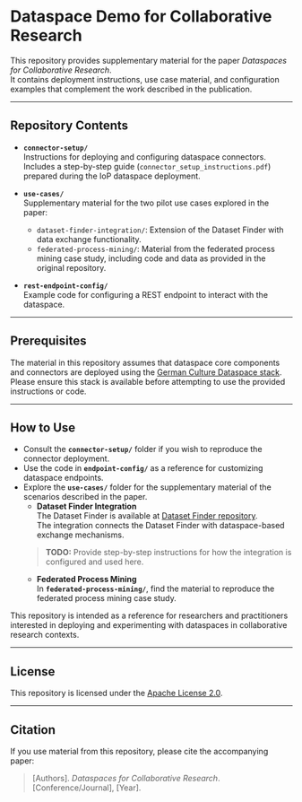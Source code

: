 # Dataspace Demo for Collaborative Research

This repository provides supplementary material for the paper *Dataspaces for Collaborative Research*.  
It contains deployment instructions, use case material, and configuration examples that complement the work described in the publication.

---

## Repository Contents

- **`connector-setup/`**  
  Instructions for deploying and configuring dataspace connectors.  
  Includes a step-by-step guide (`connector_setup_instructions.pdf`) prepared during the IoP dataspace deployment.

- **`use-cases/`**  
  Supplementary material for the two pilot use cases explored in the paper:  
  - `dataset-finder-integration/`: Extension of the Dataset Finder with data exchange functionality.  
  - `federated-process-mining/`: Material from the federated process mining case study, including code and data as provided in the original repository.

- **`rest-endpoint-config/`**  
  Example code for configuring a REST endpoint to interact with the dataspace.

---

## Prerequisites

The material in this repository assumes that dataspace core components and connectors are deployed using the [German Culture Dataspace stack](https://github.com/Fraunhofer-FIT-DSAI/drkultur-edc).  
Please ensure this stack is available before attempting to use the provided instructions or code.

---

## How to Use

- Consult the **`connector-setup/`** folder if you wish to reproduce the connector deployment.
- Use the code in **`endpoint-config/`** as a reference for customizing dataspace endpoints.
- Explore the **`use-cases/`** folder for the supplementary material of the scenarios described in the paper.
  - **Dataset Finder Integration**  
  The Dataset Finder is available at [Dataset Finder repository](https://github.com/dsma-org/dataset-finder).  
  The integration connects the Dataset Finder with dataspace-based exchange mechanisms.
  > **TODO:** Provide step-by-step instructions for how the integration is configured and used here.
  - **Federated Process Mining**  
  In **`federated-process-mining/`**, find the material to reproduce the federated process mining case study.  


This repository is intended as a reference for researchers and practitioners interested in deploying and experimenting with dataspaces in collaborative research contexts.

---

## License

This repository is licensed under the [Apache License 2.0](LICENSE).

---

## Citation

If you use material from this repository, please cite the accompanying paper:

> [Authors]. *Dataspaces for Collaborative Research*. [Conference/Journal], [Year].
